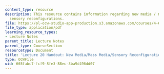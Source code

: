 ```yaml
---
content_type: resource
description: This resource contains information regarding new media / mass media /
  sensory reconfigurations.
file: https://ol-ocw-studio-app-production.s3.amazonaws.com/courses/4-602-modern-art-and-mass-culture-spring-2012/665fabc7fcf98fe388ec3ba9d496dd07_MIT4_602S12_lec20.pdf
file_type: application/pdf
learning_resource_types:
- Lecture Notes
parent_title: Lecture Notes
parent_type: CourseSection
resourcetype: Document
title: 'Lecture 20 Handout: New Media/Mass Media/Sensory Reconfigurations'
type: OCWFile
uid: 665fabc7-fcf9-8fe3-88ec-3ba9d496dd07
---
```

